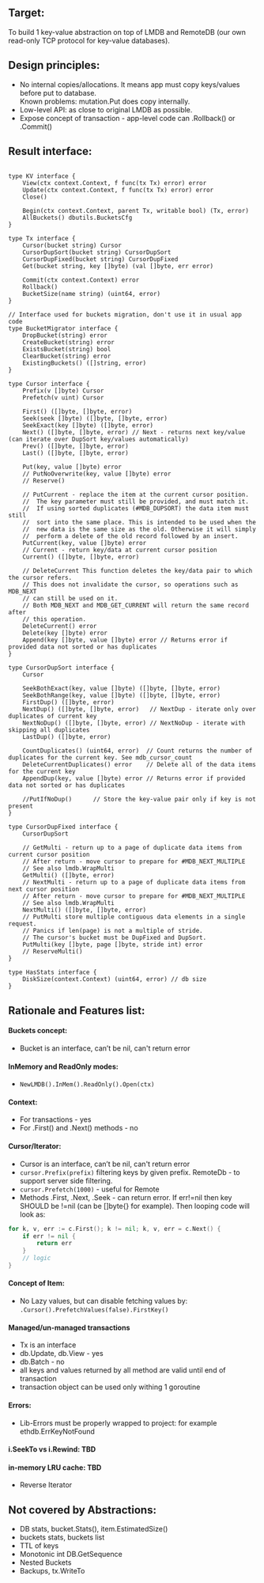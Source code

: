 ## Target: 

To build 1 key-value abstraction on top of LMDB and RemoteDB (our own read-only TCP protocol for key-value databases).

## Design principles:
- No internal copies/allocations. It means app must copy keys/values before put to database.  
Known problems: mutation.Put does copy internally. 
- Low-level API: as close to original LMDB as possible.
- Expose concept of transaction - app-level code can .Rollback() or .Commit() 

## Result interface:

```

type KV interface {
	View(ctx context.Context, f func(tx Tx) error) error
	Update(ctx context.Context, f func(tx Tx) error) error
	Close()

	Begin(ctx context.Context, parent Tx, writable bool) (Tx, error)
	AllBuckets() dbutils.BucketsCfg
}

type Tx interface {
	Cursor(bucket string) Cursor
	CursorDupSort(bucket string) CursorDupSort
	CursorDupFixed(bucket string) CursorDupFixed
	Get(bucket string, key []byte) (val []byte, err error)

	Commit(ctx context.Context) error
	Rollback()
	BucketSize(name string) (uint64, error)
}

// Interface used for buckets migration, don't use it in usual app code
type BucketMigrator interface {
	DropBucket(string) error
	CreateBucket(string) error
	ExistsBucket(string) bool
	ClearBucket(string) error
	ExistingBuckets() ([]string, error)
}

type Cursor interface {
	Prefix(v []byte) Cursor
	Prefetch(v uint) Cursor

	First() ([]byte, []byte, error)
	Seek(seek []byte) ([]byte, []byte, error)
	SeekExact(key []byte) ([]byte, error)
	Next() ([]byte, []byte, error) // Next - returns next key/value (can iterate over DupSort key/values automatically)
	Prev() ([]byte, []byte, error)
	Last() ([]byte, []byte, error)

	Put(key, value []byte) error
	// PutNoOverwrite(key, value []byte) error
	// Reserve()

	// PutCurrent - replace the item at the current cursor position.
	//	The key parameter must still be provided, and must match it.
	//	If using sorted duplicates (#MDB_DUPSORT) the data item must still
	//	sort into the same place. This is intended to be used when the
	//	new data is the same size as the old. Otherwise it will simply
	//	perform a delete of the old record followed by an insert.
	PutCurrent(key, value []byte) error
	// Current - return key/data at current cursor position
	Current() ([]byte, []byte, error)

	// DeleteCurrent This function deletes the key/data pair to which the cursor refers.
	// This does not invalidate the cursor, so operations such as MDB_NEXT
	// can still be used on it.
	// Both MDB_NEXT and MDB_GET_CURRENT will return the same record after
	// this operation.
	DeleteCurrent() error
	Delete(key []byte) error
	Append(key []byte, value []byte) error // Returns error if provided data not sorted or has duplicates
}

type CursorDupSort interface {
	Cursor

	SeekBothExact(key, value []byte) ([]byte, []byte, error)
	SeekBothRange(key, value []byte) ([]byte, []byte, error)
	FirstDup() ([]byte, error)
	NextDup() ([]byte, []byte, error)   // NextDup - iterate only over duplicates of current key
	NextNoDup() ([]byte, []byte, error) // NextNoDup - iterate with skipping all duplicates
	LastDup() ([]byte, error)

	CountDuplicates() (uint64, error)  // Count returns the number of duplicates for the current key. See mdb_cursor_count
	DeleteCurrentDuplicates() error    // Delete all of the data items for the current key
	AppendDup(key, value []byte) error // Returns error if provided data not sorted or has duplicates

	//PutIfNoDup()      // Store the key-value pair only if key is not present
}

type CursorDupFixed interface {
	CursorDupSort

	// GetMulti - return up to a page of duplicate data items from current cursor position
	// After return - move cursor to prepare for #MDB_NEXT_MULTIPLE
	// See also lmdb.WrapMulti
	GetMulti() ([]byte, error)
	// NextMulti - return up to a page of duplicate data items from next cursor position
	// After return - move cursor to prepare for #MDB_NEXT_MULTIPLE
	// See also lmdb.WrapMulti
	NextMulti() ([]byte, []byte, error)
	// PutMulti store multiple contiguous data elements in a single request.
	// Panics if len(page) is not a multiple of stride.
	// The cursor's bucket must be DupFixed and DupSort.
	PutMulti(key []byte, page []byte, stride int) error
	// ReserveMulti()
}

type HasStats interface {
	DiskSize(context.Context) (uint64, error) // db size
}
```

## Rationale and Features list: 

#### Buckets concept:
- Bucket is an interface, can’t be nil, can't return error

#### InMemory and ReadOnly modes: 
- `NewLMDB().InMem().ReadOnly().Open(ctx)` 

#### Context:
- For transactions - yes
- For .First() and .Next() methods - no

#### Cursor/Iterator: 
- Cursor is an interface, can’t be nil, can't return error
- `cursor.Prefix(prefix)` filtering keys by given prefix. RemoteDb - to support server side filtering.
- `cursor.Prefetch(1000)` - useful for Remote
- Methods .First, .Next, .Seek - can return error. If err!=nil then key SHOULD be !=nil (can be []byte{} for example). Then looping code will look as: 
```go
for k, v, err := c.First(); k != nil; k, v, err = c.Next() {
    if err != nil {
        return err
    }
    // logic
}
``` 

#### Concept of Item:
- No Lazy values, but can disable fetching values by: `.Cursor().PrefetchValues(false).FirstKey()`

#### Managed/un-managed transactions
- Tx is an interface
- db.Update, db.View - yes
- db.Batch - no
- all keys and values returned by all method are valid until end of transaction
- transaction object can be used only withing 1 goroutine
  
#### Errors: 
- Lib-Errors must be properly wrapped to project: for example ethdb.ErrKeyNotFound

#### i.SeekTo vs i.Rewind: TBD
#### in-memory LRU cache: TBD
- Reverse Iterator

## Not covered by Abstractions:
- DB stats, bucket.Stats(), item.EstimatedSize()
- buckets stats, buckets list
- TTL of keys
- Monotonic int DB.GetSequence 
- Nested Buckets
- Backups, tx.WriteTo
